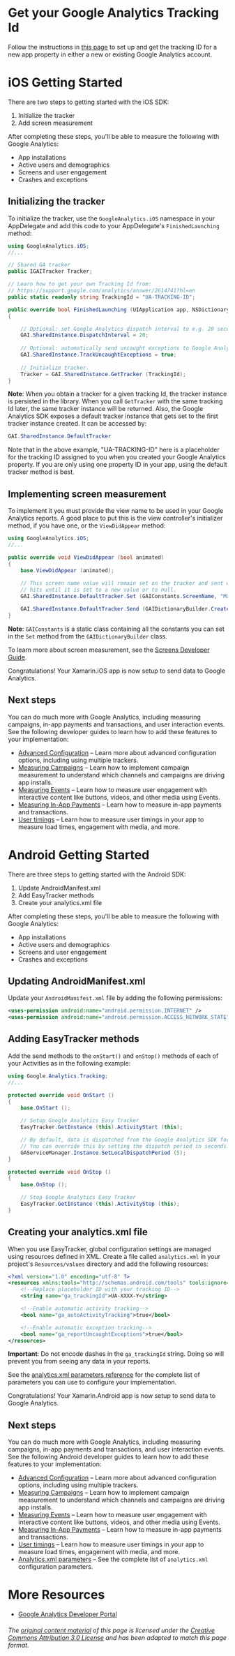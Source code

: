 # Get your Google Analytics Tracking Id

Follow the instructions in [this page](https://support.google.com/analytics/answer/2614741) to set up and get the tracking ID for a new app property in either a new or existing Google Analytics account.

# iOS Getting Started

There are two steps to getting started with the iOS SDK:

1. Initialize the tracker
2. Add screen measurement

After completing these steps, you'll be able to measure the following with Google Analytics:

* App installations
* Active users and demographics
* Screens and user engagement
* Crashes and exceptions

## Initializing the tracker

To initialize the tracker, use the `GoogleAnalytics.iOS` namespace in your AppDelegate and add this code to your AppDelegate's `FinishedLaunching` method:

```csharp
using GoogleAnalytics.iOS;
//...

// Shared GA tracker
public IGAITracker Tracker;

// Learn how to get your own Tracking Id from:
// https://support.google.com/analytics/answer/2614741?hl=en
public static readonly string TrackingId = "UA-TRACKING-ID";

public override bool FinishedLaunching (UIApplication app, NSDictionary options)
{

	// Optional: set Google Analytics dispatch interval to e.g. 20 seconds.
	GAI.SharedInstance.DispatchInterval = 20;
	
	// Optional: automatically send uncaught exceptions to Google Analytics.
	GAI.SharedInstance.TrackUncaughtExceptions = true;
	
	// Initialize tracker.
	Tracker = GAI.SharedInstance.GetTracker (TrackingId);
}
```

**Note**: When you obtain a tracker for a given tracking Id, the tracker instance is persisted in the library. When you call `GetTracker` with the same tracking Id later, the same tracker instance will be returned. Also, the Google Analytics SDK exposes a default tracker instance that gets set to the first tracker instance created. It can be accessed by:

```csharp
GAI.SharedInstance.DefaultTracker
```

Note that in the above example, "UA-TRACKING-ID" here is a placeholder for the tracking ID assigned to you when you created your Google Analytics property. If you are only using one property ID in your app, using the default tracker method is best.

## Implementing screen measurement

To implement it you must provide the view name to be used in your Google Analytics reports. A good place to put this is the view controller's initializer method, if you have one, or the `ViewDidAppear` method:

```csharp
using GoogleAnalytics.iOS;
//...

public override void ViewDidAppear (bool animated)
{
	base.ViewDidAppear (animated);
	
	// This screen name value will remain set on the tracker and sent with
	// hits until it is set to a new value or to null.
	GAI.SharedInstance.DefaultTracker.Set (GAIConstants.ScreenName, "Main View");

	GAI.SharedInstance.DefaultTracker.Send (GAIDictionaryBuilder.CreateAppView ().Build ());
}
```

**Note**: `GAIConstants` is a static class containing all the constants you can set in the `Set` method from the `GAIDictionaryBuilder` class.

To learn more about screen measurement, see the [Screens Developer Guide](https://developers.google.com/analytics/devguides/collection/ios/v3/screens).

Congratulations! Your Xamarin.iOS app is now setup to send data to Google Analytics.

## Next steps

You can do much more with Google Analytics, including measuring campaigns, in-app payments and transactions, and user interaction events. See the following developer guides to learn how to add these features to your implementation:

* [Advanced Configuration](https://developers.google.com/analytics/devguides/collection/ios/v3/advanced) – Learn more about advanced configuration options, including using multiple trackers.
* [Measuring Campaigns](https://developers.google.com/analytics/devguides/collection/ios/v3/campaigns) – Learn how to implement campaign measurement to understand which channels and campaigns are driving app installs.
* [Measuring Events](https://developers.google.com/analytics/devguides/collection/ios/v3/events) – Learn how to measure user engagement with interactive content like buttons, videos, and other media using Events.
* [Measuring In-App Payments](https://developers.google.com/analytics/devguides/collection/ios/v3/ecommerce) – Learn how to measure in-app payments and transactions.
* [User timings](https://developers.google.com/analytics/devguides/collection/ios/v3/usertimings) – Learn how to measure user timings in your app to measure load times, engagement with media, and more.

# Android Getting Started

There are three steps to getting started with the Android SDK:

1. Update AndroidManifest.xml
2. Add EasyTracker methods
3. Create your analytics.xml file

After completing these steps, you'll be able to measure the following with Google Analytics:

* App installations
* Active users and demographics
* Screens and user engagement
* Crashes and exceptions

## Updating AndroidManifest.xml

Update your `AndroidManifest.xml` file by adding the following permissions:

```xml
<uses-permission android:name="android.permission.INTERNET" />
<uses-permission android:name="android.permission.ACCESS_NETWORK_STATE" />
```

## Adding EasyTracker methods

Add the send methods to the `onStart()` and `onStop()` methods of each of your Activities as in the following example:

```csharp
using Google.Analytics.Tracking;
//...

protected override void OnStart ()
{
	base.OnStart ();

	// Setup Google Analytics Easy Tracker
	EasyTracker.GetInstance (this).ActivityStart (this);

	// By default, data is dispatched from the Google Analytics SDK for Android every 30 minutes.
	// You can override this by setting the dispatch period in seconds.
	GAServiceManager.Instance.SetLocalDispatchPeriod (5);
}

protected override void OnStop ()
{
	base.OnStop ();

	// Stop Google Analytics Easy Tracker
	EasyTracker.GetInstance (this).ActivityStop (this);
}
```

## Creating your analytics.xml file

When you use EasyTracker, global configuration settings are managed using resources defined in XML. Create a file called `analytics.xml` in your project's `Resources/values` directory and add the following resources:

```xml
<?xml version="1.0" encoding="utf-8" ?>
<resources xmlns:tools="http://schemas.android.com/tools" tools:ignore="TypographyDashes">
	<!--Replace placeholder ID with your tracking ID-->
	<string name="ga_trackingId">UA-XXXX-Y</string>

	<!--Enable automatic activity tracking-->
	<bool name="ga_autoActivityTracking">true</bool>

	<!--Enable automatic exception tracking-->
	<bool name="ga_reportUncaughtExceptions">true</bool>
</resources>
```

**Important**: Do not encode dashes in the `ga_trackingId` string. Doing so will prevent you from seeing any data in your reports.

See the [analytics.xml parameters reference](https://developers.google.com/analytics/devguides/collection/android/parameters) for the complete list of parameters you can use to configure your implementation.

Congratulations! Your Xamarin.Android app is now setup to send data to Google Analytics.

## Next steps

You can do much more with Google Analytics, including measuring campaigns, in-app payments and transactions, and user interaction events. See the following Android developer guides to learn how to add these features to your implementation:

* [Advanced Configuration](https://developers.google.com/analytics/devguides/collection/android/v3/advanced) – Learn more about advanced configuration options, including using multiple trackers.
* [Measuring Campaigns](https://developers.google.com/analytics/devguides/collection/android/v3/campaigns) – Learn how to implement campaign measurement to understand which channels and campaigns are driving app installs.
* [Measuring Events](https://developers.google.com/analytics/devguides/collection/android/v3/events) – Learn how to measure user engagement with interactive content like buttons, videos, and other media using Events.
* [Measuring In-App Payments](https://developers.google.com/analytics/devguides/collection/android/v3/ecommerce) – Learn how to measure in-app payments and transactions.
* [User timings](https://developers.google.com/analytics/devguides/collection/android/v3/usertimings) – Learn how to measure user timings in your app to measure load times, engagement with media, and more.
* [Analytics.xml parameters](https://developers.google.com/analytics/devguides/collection/android/parameters.html) – See the complete list of `analytics.xml` configuration parameters.

# More Resources

* [Google Analytics Developer Portal](https://developers.google.com/analytics/devguides/collection/)


###### The [original content material](https://developers.google.com/analytics/devguides/collection/) of this page is licensed under the [Creative Commons Attribution 3.0 License](http://creativecommons.org/licenses/by/3.0/) and has been adapted to match this page format.